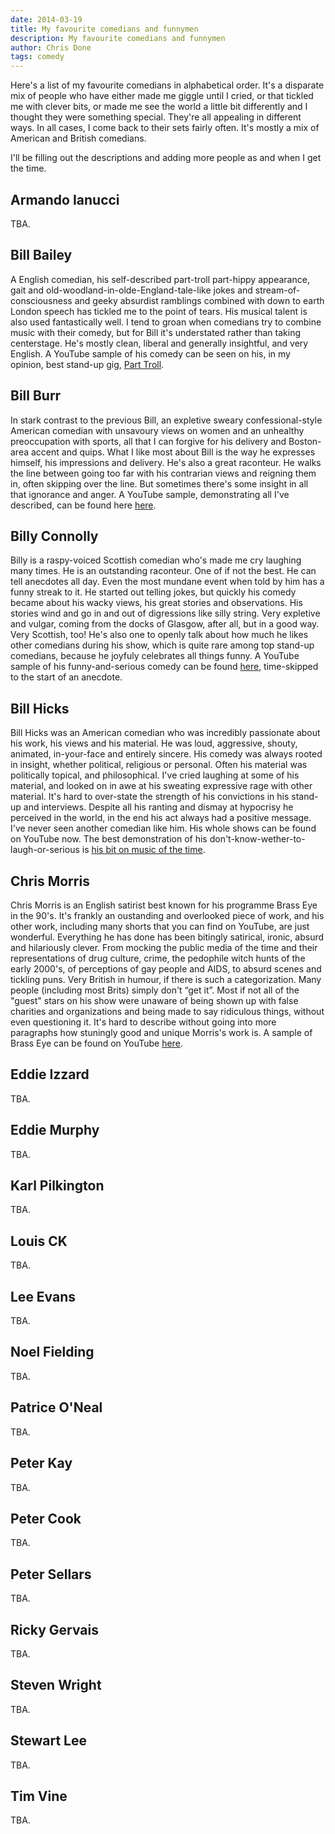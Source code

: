 ```yaml
---
date: 2014-03-19
title: My favourite comedians and funnymen
description: My favourite comedians and funnymen
author: Chris Done
tags: comedy
---
```


Here's a list of my favourite comedians in alphabetical order. It's a
disparate mix of people who have either made me giggle until I cried,
or that tickled me with clever bits, or made me see the world a little
bit differently and I thought they were something special. They're all
appealing in different ways. In all cases, I come back to their sets
fairly often. It's mostly a mix of American and British comedians.

I'll be filling out the descriptions and adding more people as and
when I get the time.

## Armando Ianucci

TBA.

## Bill Bailey

A English comedian, his self-described part-troll part-hippy
appearance, gait and old-woodland-in-olde-England-tale-like jokes and
stream-of-consciousness and geeky absurdist ramblings combined with
down to earth London speech has tickled me to the point of tears. His
musical talent is also used fantastically well. I tend to groan when
comedians try to combine music with their comedy, but for Bill it's
understated rather than taking centerstage. He's mostly clean, liberal
and generally insightful, and very English. A YouTube sample of his
comedy can be seen on his, in my opinion, best stand-up gig,
[Part Troll](https://www.youtube.com/watch?v=ggOa9aSG-Ow).

## Bill Burr

In stark contrast to the previous Bill, an expletive sweary
confessional-style American comedian with unsavoury views on women and
an unhealthy preoccupation with sports, all that I can forgive for his
delivery and Boston-area accent and quips. What I like most about Bill
is the way he expresses himself, his impressions and delivery. He's
also a great raconteur. He walks the line between going too far with
his contrarian views and reigning them in, often skipping over the
line. But sometimes there's some insight in all that ignorance and
anger. A YouTube sample, demonstrating all I've described, can be
found here [here](https://www.youtube.com/watch?v=AlvvCYUDHrQ).

## Billy Connolly

Billy is a raspy-voiced Scottish comedian who's made me cry laughing
many times. He is an outstanding raconteur. One of if not the best. He
can tell anecdotes all day. Even the most mundane event when told by
him has a funny streak to it. He started out telling jokes, but
quickly his comedy became about his wacky views, his great stories and
observations. His stories wind and go in and out of digressions like
silly string. Very expletive and vulgar, coming from the docks of
Glasgow, after all, but in a good way. Very Scottish, too! He's also
one to openly talk about how much he likes other comedians during his
show, which is quite rare among top stand-up comedians, because he
joyfuly celebrates all things funny. A YouTube sample of his
funny-and-serious comedy can be found
[here](https://www.youtube.com/watch?v=kj7PP1UZ7k8&t=2m39s),
time-skipped to the start of an anecdote.

## Bill Hicks

Bill Hicks was an American comedian who was incredibly passionate
about his work, his views and his material. He was loud, aggressive,
shouty, animated, in-your-face and entirely sincere. His comedy was
always rooted in insight, whether political, religious or
personal. Often his material was politically topical, and
philosophical. I've cried laughing at some of his material, and looked
on in awe at his sweating expressive rage with other material. It's
hard to over-state the strength of his convictions in his stand-up and
interviews. Despite all his ranting and dismay at hypocrisy he
perceived in the world, in the end his act always had a positive
message. I've never seen another comedian like him. His whole shows
can be found on YouTube now. The best demonstration of his
don't-know-wether-to-laugh-or-serious is
[his bit on music of the time](https://www.youtube.com/watch?v=xRkA6zugNMQ).

## Chris Morris

Chris Morris is an English satirist best known for his programme Brass
Eye in the 90's. It's frankly an oustanding and overlooked piece of
work, and his other work, including many shorts that you can find on
YouTube, are just wonderful. Everything he has done has been bitingly
satirical, ironic, absurd and hilariously clever. From mocking the
public media of the time and their representations of drug culture,
crime, the pedophile witch hunts of the early 2000's, of perceptions
of gay people and AIDS, to absurd scenes and tickling puns. Very
British in humour, if there is such a categorization. Many people
(including most Brits) simply don't “get it”. Most if not all of the
"guest" stars on his show were unaware of being shown up with false
charities and organizations and being made to say ridiculous things,
without even questioning it. It's hard to describe without going into
more paragraphs how stuningly good and unique Morris's work is. A
sample of Brass Eye can be found on YouTube
[here](https://www.youtube.com/watch?v=mPrCsfd1E64).

## Eddie Izzard

TBA.

## Eddie Murphy

TBA.

## Karl Pilkington

TBA.

## Louis CK

TBA.

## Lee Evans

TBA.

## Noel Fielding

TBA.

## Patrice O'Neal

TBA.

## Peter Kay

TBA.

## Peter Cook

TBA.

## Peter Sellars

TBA.

## Ricky Gervais

TBA.

## Steven Wright

TBA.

## Stewart Lee

TBA.

## Tim Vine

TBA.
